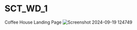 # SCT_WD_1
Coffee House Landing Page
![Screenshot 2024-09-19 124749](https://github.com/user-attachments/assets/1f77438b-1ff8-437e-90e2-6650149caa2e)
